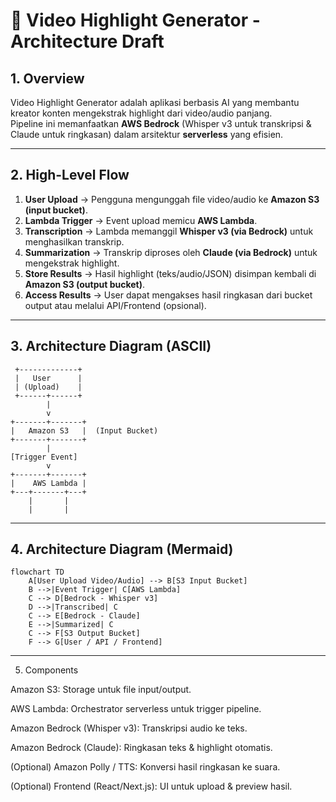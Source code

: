 # 🎥 Video Highlight Generator - Architecture Draft

## 1. Overview

Video Highlight Generator adalah aplikasi berbasis AI yang membantu kreator konten mengekstrak highlight dari video/audio panjang.  
Pipeline ini memanfaatkan **AWS Bedrock** (Whisper v3 untuk transkripsi & Claude untuk ringkasan) dalam arsitektur **serverless** yang efisien.

---

## 2. High-Level Flow

1. **User Upload** → Pengguna mengunggah file video/audio ke **Amazon S3 (input bucket)**.
2. **Lambda Trigger** → Event upload memicu **AWS Lambda**.
3. **Transcription** → Lambda memanggil **Whisper v3 (via Bedrock)** untuk menghasilkan transkrip.
4. **Summarization** → Transkrip diproses oleh **Claude (via Bedrock)** untuk mengekstrak highlight.
5. **Store Results** → Hasil highlight (teks/audio/JSON) disimpan kembali di **Amazon S3 (output bucket)**.
6. **Access Results** → User dapat mengakses hasil ringkasan dari bucket output atau melalui API/Frontend (opsional).

---

## 3. Architecture Diagram (ASCII)

     +-------------+
     |   User      |
     | (Upload)    |
     +------+------+
            |
            v
    +-------+-------+
    |   Amazon S3   |  (Input Bucket)
    +-------+-------+
            |
    [Trigger Event]
            v
    +-------+-------+
    |    AWS Lambda |
    +---+-------+---+
        |       |
        |       |

---

## 4. Architecture Diagram (Mermaid)

```mermaid
flowchart TD
    A[User Upload Video/Audio] --> B[S3 Input Bucket]
    B -->|Event Trigger| C[AWS Lambda]
    C --> D[Bedrock - Whisper v3]
    D -->|Transcribed| C
    C --> E[Bedrock - Claude]
    E -->|Summarized| C
    C --> F[S3 Output Bucket]
    F --> G[User / API / Frontend]
```

---

5. Components

Amazon S3: Storage untuk file input/output.

AWS Lambda: Orchestrator serverless untuk trigger pipeline.

Amazon Bedrock (Whisper v3): Transkripsi audio ke teks.

Amazon Bedrock (Claude): Ringkasan teks & highlight otomatis.

(Optional) Amazon Polly / TTS: Konversi hasil ringkasan ke suara.

(Optional) Frontend (React/Next.js): UI untuk upload & preview hasil.

```

```

```

```

